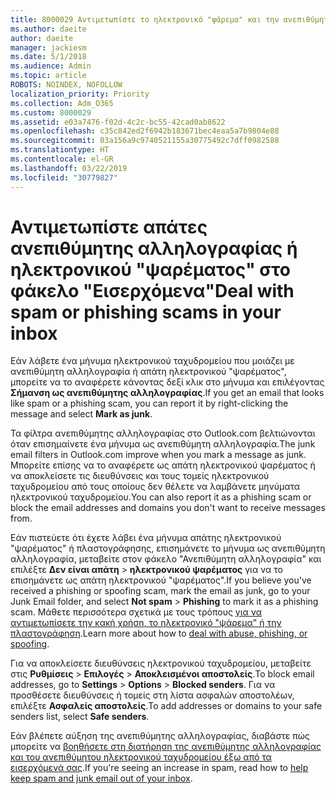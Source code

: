 ```yaml
---
title: 8000029 Αντιμετωπίστε το ηλεκτρονικό "ψάρεμα" και την ανεπιθύμητη αλληλογραφία στο Outlook.com
ms.author: daeite
author: daeite
manager: jackiesm
ms.date: 5/1/2018
ms.audience: Admin
ms.topic: article
ROBOTS: NOINDEX, NOFOLLOW
localization_priority: Priority
ms.collection: Adm_O365
ms.custom: 8000029
ms.assetid: e03a7476-f02d-4c2c-bc55-42cad0ab8622
ms.openlocfilehash: c35c842ed2f6942b183671bec4eaa5a7b9804e88
ms.sourcegitcommit: 03a156a9c9740521155a30775492c7dff0982588
ms.translationtype: HT
ms.contentlocale: el-GR
ms.lasthandoff: 03/22/2019
ms.locfileid: "30779827"
---
```

# <a name="deal-with-spam-or-phishing-scams-in-your-inbox"></a><span data-ttu-id="9ee6a-102">Αντιμετωπίστε απάτες ανεπιθύμητης αλληλογραφίας ή ηλεκτρονικού "ψαρέματος" στο φάκελο "Εισερχόμενα"</span><span class="sxs-lookup"><span data-stu-id="9ee6a-102">Deal with spam or phishing scams in your inbox</span></span>

<span data-ttu-id="9ee6a-103">Εάν λάβετε ένα μήνυμα ηλεκτρονικού ταχυδρομείου που μοιάζει με ανεπιθύμητη αλληλογραφία ή απάτη ηλεκτρονικού "ψαρέματος", μπορείτε να το αναφέρετε κάνοντας δεξί κλικ στο μήνυμα και επιλέγοντας **Σήμανση ως ανεπιθύμητης αλληλογραφίας**.</span><span class="sxs-lookup"><span data-stu-id="9ee6a-103">If you get an email that looks like spam or a phishing scam, you can report it by right-clicking the message and select **Mark as junk**.</span></span> 
  
<span data-ttu-id="9ee6a-104">Τα φίλτρα ανεπιθύμητης αλληλογραφίας στο Outlook.com βελτιώνονται όταν επισημαίνετε ένα μήνυμα ως ανεπιθύμητη αλληλογραφία.</span><span class="sxs-lookup"><span data-stu-id="9ee6a-104">The junk email filters in Outlook.com improve when you mark a message as junk.</span></span> <span data-ttu-id="9ee6a-105">Μπορείτε επίσης να το αναφέρετε ως απάτη ηλεκτρονικού ψαρέματος ή να αποκλείσετε τις διευθύνσεις και τους τομείς ηλεκτρονικού ταχυδρομείου από τους οποίους δεν θέλετε να λαμβάνετε μηνύματα ηλεκτρονικού ταχυδρομείου.</span><span class="sxs-lookup"><span data-stu-id="9ee6a-105">You can also report it as a phishing scam or block the email addresses and domains you don't want to receive messages from.</span></span>
  
<span data-ttu-id="9ee6a-106">Εάν πιστεύετε ότι έχετε λάβει ένα μήνυμα απάτης ηλεκτρονικού "ψαρέματος" ή πλαστογράφησης, επισημάνετε το μήνυμα ως ανεπιθύμητη αλληλογραφία, μεταβείτε στον φάκελο "Ανεπιθύμητη αλληλογραφία" και επιλέξτε **Δεν είναι απάτη** \> **ηλεκτρονικού ψαρέματος** για να το επισημάνετε ως απάτη ηλεκτρονικού "ψαρέματος".</span><span class="sxs-lookup"><span data-stu-id="9ee6a-106">If you believe you've received a phishing or spoofing scam, mark the email as junk, go to your Junk Email folder, and select **Not spam** \> **Phishing** to mark it as a phishing scam.</span></span> <span data-ttu-id="9ee6a-107">Μάθετε περισσότερα σχετικά με τους τρόπους [για να αντιμετωπίσετε την κακή χρήση, το ηλεκτρονικό "ψάρεμα" ή την πλαστογράφηση](https://go.microsoft.com/fwlink/p/?linkid=873139).</span><span class="sxs-lookup"><span data-stu-id="9ee6a-107">Learn more about how to [deal with abuse, phishing, or spoofing](https://go.microsoft.com/fwlink/p/?linkid=873139).</span></span>
  
<span data-ttu-id="9ee6a-108">Για να αποκλείσετε διευθύνσεις ηλεκτρονικού ταχυδρομείου, μεταβείτε στις **Ρυθμίσεις** \> **Επιλογές** \> **Αποκλεισμένοι αποστολείς**.</span><span class="sxs-lookup"><span data-stu-id="9ee6a-108">To block email addresses, go to **Settings** \> **Options** \> **Blocked senders**.</span></span> <span data-ttu-id="9ee6a-109">Για να προσθέσετε διευθύνσεις ή τομείς στη λίστα ασφαλών αποστολέων, επιλέξτε **Ασφαλείς αποστολείς**.</span><span class="sxs-lookup"><span data-stu-id="9ee6a-109">To add addresses or domains to your safe senders list, select **Safe senders**.</span></span> 
  
<span data-ttu-id="9ee6a-110">Εάν βλέπετε αύξηση της ανεπιθύμητης αλληλογραφίας, διαβάστε πώς μπορείτε να [βοηθήσετε στη διατήρηση της ανεπιθύμητης αλληλογραφίας και του ανεπιθύμητου ηλεκτρονικού ταχυδρομείου έξω από τα εισερχόμενά σας](https://go.microsoft.com/fwlink/p/?linkid=873140).</span><span class="sxs-lookup"><span data-stu-id="9ee6a-110">If you're seeing an increase in spam, read how to [help keep spam and junk email out of your inbox](https://go.microsoft.com/fwlink/p/?linkid=873140).</span></span>
  

